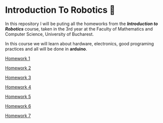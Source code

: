 # Introduction To Robotics 🤖

In this repository I will be puting all the homeworks from the ***Introduction to Robotics*** course, taken in the 3rd year at the Faculty of Mathematics and Computer Science, University of Bucharest. 

In this course we will learn about hardware, electronics, good programing practices and all will be done in **arduino**.

[Homework 1](https://github.com/Radu-Antonio/IntroductionToRobotics/blob/master/homework1/Homework1.md)

[Homework 2](https://github.com/Radu-Antonio/IntroductionToRobotics/blob/master/homework2/Homework2.md)

[Homework 3](https://github.com/Radu-Antonio/IntroductionToRobotics/blob/master/homework3/Homework3.md)

[Homework 4](https://github.com/Radu-Antonio/IntroductionToRobotics/blob/master/homework4/Homework4.md)

[Homework 5](https://github.com/Radu-Antonio/IntroductionToRobotics/blob/master/homework5/Homework5.md)

[Homework 6](https://github.com/Radu-Antonio/IntroductionToRobotics/blob/master/homework6/Homework6.md)

[Homework 7](https://github.com/Radu-Antonio/IntroductionToRobotics/blob/master/homework7/Homework7.md)
